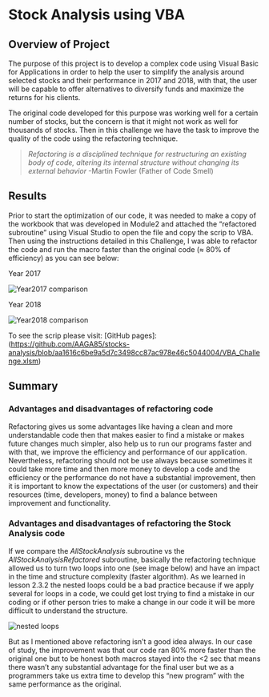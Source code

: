 # Stock Analysis using VBA

## Overview of Project

The purpose of this project is to develop a complex code using Visual Basic for Applications in order to help the user to simplify the analysis around selected stocks and their performance in 2017 and 2018, with that, the user will be capable to offer alternatives to diversify funds and maximize the returns for his clients. 

The original code developed for this purpose was working well for a certain number of stocks, but the concern is that it might not work as well for thousands of stocks. Then in this challenge we have the task to improve the quality of the code using the refactoring technique. 

>*Refactoring is a disciplined technique for restructuring an existing body of code, altering its internal structure without changing its external behavior*  -Martin Fowler (Father of Code Smell)

## Results
Prior to start the optimization of our code, it was needed to make a copy of the workbook that was developed in Module2 and attached the “refactored subroutine” using Visual Studio to open the file and copy the scrip to VBA. Then using the instructions detailed in this Challenge, I was able to refactor the code and run the macro faster than the original code (≈ 80% of efficiency) as you can see below: 

Year 2017

![Year2017 comparison](https://user-images.githubusercontent.com/106939511/175434641-7ae01224-42b1-4842-aad5-030c39ce436b.png)


Year 2018

![Year2018 comparison](https://user-images.githubusercontent.com/106939511/175434655-19815b97-557d-4fd4-92ab-3ae9ea19131f.png)

To see the scrip please visit: [GitHub pages]:(https://github.com/AAGA85/stocks-analysis/blob/aa1616c6be9a5d7c3498cc87ac978e46c5044004/VBA_Challenge.xlsm)

## Summary

### Advantages and disadvantages of refactoring code
Refactoring gives us some advantages like having a clean and more understandable code then that makes easier to find a mistake or makes future changes much simpler, also help us to run our programs faster and with that, we improve the efficiency and performance of our application.  Nevertheless, refactoring should not be use always because sometimes it could take more time and then more money to develop a code and the efficiency or the performance do not have a substantial improvement, then it is important to know the expectations of the user (or customers) and their resources (time, developers, money) to find a balance between improvement and functionality.

### Advantages and disadvantages of refactoring the Stock Analysis code
If we compare the *AllStockAnalysis* subroutine vs the *AllStockAnalysisRefactored* subroutine, basically the refactoring technique allowed us to turn two loops into one (see image below) and have an impact in the time and structure complexity (faster algorithm).  As we learned in lesson 2.3.2 the nested loops could be a bad practice because if we apply several for loops in a code, we could get lost trying to find a mistake in our coding or if other person tries to make a change in our code it will be more difficult to understand the structure.

![nested loops](https://user-images.githubusercontent.com/106939511/175435222-5182b58d-db1a-4ebe-9a97-943f98a6b66e.PNG)

But as I mentioned above refactoring isn’t a good idea always. In our case of study, the improvement was that our code ran 80% more faster than the original one but to be honest both macros stayed into the <2 sec that means there wasn’t any substantial advantage for the final user but we as a programmers take us extra time to develop this “new program” with the same performance as the original.
